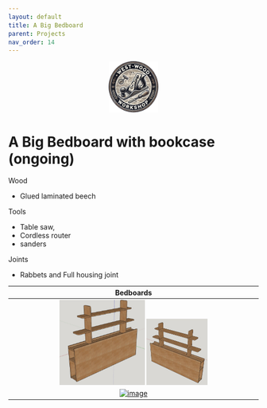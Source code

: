 ```yaml
---
layout: default
title: A Big Bedboard
parent: Projects
nav_order: 14
---
```

<p align="center"> <img src="../media/www_logo.png" width="20%" height="20%"/> </p>

# A Big Bedboard with bookcase (ongoing)

Wood
* Glued laminated beech

Tools
* Table saw, 
* Cordless router
* sanders

Joints
* Rabbets and Full housing joint


|                                                                                                                            Bedboards                                                                                                                            |
|:---------------------------------------------------------------------------------------------------------------------------------------------------------------------------------------------------------------------------------------------------------------:|
| [<img alt="image" height="35%" src="/media/BigBedboard.jpg" width="35%"/>](https://garlatti.github.io/media/BigBedboard.jpg)   [<img alt="image" height="25%" src="/media/BigBedboard_1.jpg" width="25%"/>](https://garlatti.github.io/media/BigBedboard_1.jpg) | 
|                                                                [<img alt="image" height="25%" src="/media/BigBedboard_2.jpg" width="25%"/>](https://garlatti.github.io/media/BigBedboard_2.jpg)                                                                 | 